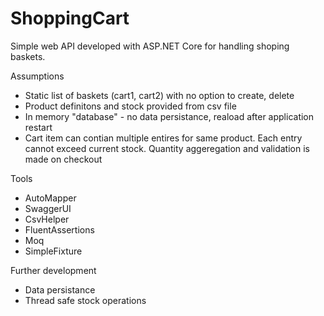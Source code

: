 # ShoppingCart
Simple web API developed with ASP.NET Core for handling shoping baskets.

Assumptions
- Static list of baskets (cart1, cart2) with no option to create, delete
- Product definitons and stock provided from csv file
- In memory "database" - no data persistance, reaload after application restart
- Cart item can contian multiple entires for same product. Each entry cannot exceed current stock. Quantity aggeregation and validation is made on checkout 

Tools
- AutoMapper
- SwaggerUI
- CsvHelper
- FluentAssertions
- Moq
- SimpleFixture 

Further development
- Data persistance
- Thread safe stock operations
